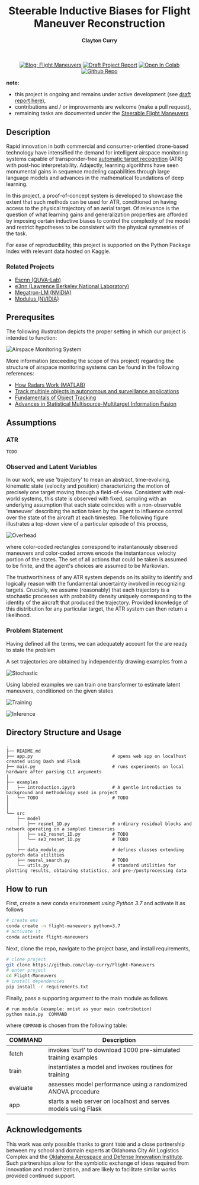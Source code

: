 <div align="center">

<h1>Steerable Inductive Biases for Flight Maneuver Reconstruction</h1>

<h4><b>Clayton Curry</b></h4>
<br>

[![Blog: Flight Maneuvers](https://img.shields.io/badge/Blog-Flight%20Maneuvers-blue)](https://claycurry.com/blog/maneuver)
[![Draft Project Report](https://img.shields.io/badge/PDF-Draft%20Report-ff69b4)](https://claycurry.com/Curry%20-%20Flight%20Maneuvers%20%28draft%20report%29.pdf)
[![Open In Colab](https://colab.research.google.com/assets/colab-badge.svg)](https://colab.research.google.com/drive/13U6SEHBlYxXKCvmLBXeERzIb5dt2lEfA?usp=sharing)
[![Github Repo](https://img.shields.io/static/v1.svg?logo=github&label=repo&message=see%20project&color=blueviolet)](https://github.com/clay-curry/Flight-Maneuvers) 

</div> 

**note:**

* this project is ongoing and remains under active development (see [draft report here](https://claycurry.com/Curry%20-%20Flight%20Maneuvers%20%28draft%20report%29.pdf)),
* contributions and / or improvements are welcome (make a pull request),
* remaining tasks are documented under the [Steerable Flight Maneuvers](https://github.com/users/clay-curry/projects/1)

## Description
Rapid innovation in both commercial and consumer-orientied drone-based technology have intensified the demand for intelligent airspace monitoring systems capable of transponder-free [automatic target recognition](https://en.wikipedia.org/wiki/Automatic_target_recognition) (ATR) with post-hoc interpretability. Adajectly, learning algorithms have seen monumental gains in sequence modeling capabilities through large language models and advances in the mathematical foundations of deep learning.

In this project, a proof-of-concept system is developed to showcase the extent that such methods can be used for ATR, conditioned on having access to the physical trajectory of an aerial target. Of relevance is the question of what learning gains and generalization properties are afforded by imposing certain inductive biases to control the complexity of the model and restrict hypotheses to be consistent with the physical symmetries of the task.

For ease of reproducibility, this project is supported on the Python Package Index with relevant data hosted on Kaggle.

### Related Projects

* [Escnn (QUVA-Lab)](https://github.com/QUVA-Lab/escnn)
* [e3nn (Lawrence Berkeley National Laboratory)](https://github.com/e3nn/e3nn/)
* [Megatron-LM (NVIDIA)](https://github.com/NVIDIA/Megatron-LM)
* [Modulus (NVIDIA)](https://github.com/NVIDIA/modulus)

## Prerequsites

The following illustration depicts the proper setting in which our project is intended to function:

![Airspace Monitoring System](assets/airspace_monitoring_system.png "Airspace Monitoring System")

More information (exceeding the scope of this project) regarding the structure of airspace monitoring systems can be found in the following references:
* [How Radars Work (MATLAB)](https://www.mathworks.com/discovery/how-do-radars-work.html)
* [Track multiple objects in autonomous and surveillance applications](https://www.mathworks.com/discovery/multi-object-tracking.html)
* [Fundamentals of Object Tracking](https://www.cambridge.org/core/books/fundamentals-of-object-tracking/A543B0EA12957B353BE4B5D0602EE945)
* [Advances in Statistical Multisource-Multitarget Information Fusion](https://www.vitalsource.com/products/advances-in-statistical-multisource-multitarget-ronald-p-s-mahler-v9781608077991?duration=perpetual&utm_source=bing&utm_medium=cpc&utm_campaign=Catch%20AllGoogle-US&msclkid=bf38ee6c5721119d10418aefb5cc39e0)

## Assumptions

### ATR
`TODO`

### Observed and Latent Variables
In our work, we use 'trajectory' to mean an abstract, time-evolving, kinematic state (velocity and position) characterizing the motion of precisely one target moving through a field-of-view. 
Consistent with real-world systems, this state is observed with fixed, sampling with an underlying assumption that each state coincides with a non-observable 'maneuver' describing the action taken by the agent to influence control over the state of the aircraft at each timestep.
The following figure illustrates a top-down view of a particular episode of this process,

![Overhead](assets/overhead_scene_view.png "Overhead")

where color-coded rectangles correspond to instantanously observed maneuvers and color-coded arrows encode the instantanous velocity portion of the states.
The set of all actions that could be taken is assumed to be finite, and the agent's choices are assumed to be Markovian.

The trustworthiness of any ATR system depends on its ability to identify and logically reason with the fundamental uncertainty involved in recognizing targets.
Crucially, we assume (reasonably) that each trajectory is a stochastic processes with probability density uniquely corresponding to the identity of the aircraft that produced the trajectory.
Provided knowledge of this distribution for any particular target, the ATR system can then return a likelihood.

### Problem Statement

Having defined all the terms, we can adequately account for the are ready to state the problem  

A set trajectories  are obtained by independently drawing examples from a 

![Stochastic](assets/stochastic_distributions.png "Stochastic")




Using labeled examples we can train one transformer to estimate latent maneuvers, conditioned on the given states


![Training](assets/training.png "Training")



![Inference](assets/inference.png "Inference")



## Directory Structure and Usage

```
.
├── README.md
├── app.py                              # opens web app on localhost created using Dash and Flask 
├── main.py                             # runs experiments on local hardware after parsing CLI arguments
│
├── examples
│   ├── introduction.ipynb              # A gentle introduction to background and methodology used in project
│   └── TODO                            # TODO
│
│
└── src
    ├── model
    │   ├── resnet_1D.py                # ordinary residual blocks and network operating on a sampled timeseries
    │   ├── se2_resnet_1D.py            # TODO
    │   └── se3_resnet_1D.py            # TODO
    │
    ├── data_module.py                  # defines classes extending pytorch data utilities 
    ├── neural_search.py                # TODO
    └── utils.py                        # standard utilities for plotting results, obtaining statistics, and pre-/postprocessing data
```



## How to run

First, create a new conda environment *using Python 3.7* and activate it as follows

```bash
# create env
conda create -n flight-maneuvers python=3.7
# activate it
conda activate flight-maneuvers
 ```   

Next, clone the repo, navigate to the project base, and install requirements,
 ```bash
# clone project   
git clone https://github.com/clay-curry/Flight-Maneuvers
# enter project
cd Flight-Maneuvers
# install dependencies
pip install -r requirements.txt
```

Finally, pass a supporting argument to the main module as follows
```
# run module (example: mnist as your main contribution)   
python main.py  COMMAND
```

where `COMMAND` is chosen from the following table:

| COMMAND  | Description |
| -------- | ----------- |
| fetch    | invokes 'curl' to download 1000 pre-simulated training examples |
| train    | instantiates a model and invokes routines for training |
| evaluate | assesses model performance using a randomized ANOVA procedure |
| app      | starts a web server on localhost and serves models using Flask |


## Acknowledgements

This work was only possible thanks to grant `TODO` and a close partnership between my school and domain experts at Oklahoma City Air Logistics Complex and the [Oklahoma Aerospace and Defense Innovation Institute](https://www.ou.edu/oadii). Such partnerships allow for the symbiotic exchange of ideas required from innovation and modernization, and are likely to facilitate similar works provided continued support.